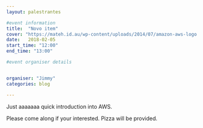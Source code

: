 ```yaml
---
layout: palestrantes

#event information
title:  "Novo item"
cover: "https://mateh.id.au/wp-content/uploads/2014/07/amazon-aws-logo.jpg"
date:   2018-02-05
start_time: "12:00"
end_time: "13:00"

#event organiser details


organiser: "Jimmy" 
categories: blog

---
```


Just aaaaaaa quick introduction into AWS.

Please come along if your interested. Pizza will be provided.